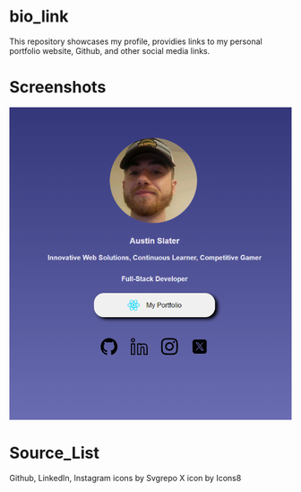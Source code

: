 # bio_link
This repository showcases my profile, providies links to my personal portfolio website, Github, and other social media links.

# Screenshots
![Display](./src/assets/display.png)

# Source_List
Github, LinkedIn, Instagram icons by Svgrepo
X icon by Icons8